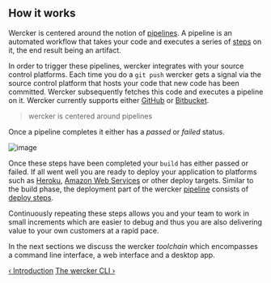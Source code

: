 ## How it works

Wercker is centered around the notion of
[pipelines](/learn/pipelines/01_introduction.html). A pipeline is an
automated workflow that takes your code and executes a series of
[steps](/learn/steps/01_introduction.html) on it, the end result being an artifact.

In order to trigger these pipelines, wercker integrates with your source
control platforms. Each time you do a `git push` wercker gets a signal via the source
control platform that hosts your code that new code has been
committed. Wercker subsequently fetches this code and executes a pipeline
on it. Wercker currently supports either [GitHub](http://github.com) or
[Bitbucket](http://bitbucket.org).

> wercker is centered around pipelines

Once a pipeline completes it either has a *passed* or *failed* status.

![image](/images/how-it-works.png)

Once these steps have been completed your `build` has either passed or failed.
If all went well you are ready to deploy your application to platforms such as
[Heroku](http://heroku.com), [Amazon Web Services](http://aws.amazon.com) or
other deploy targets. Similar to the build phase, the deployment part of the
wercker [pipeline](/learn/pipelines/01_introduction.html) consists of [deploy
steps](/learn/deploy/01_introduction.html#deploy-steps).


Continuously repeating these steps allows you and your team to work in
small increments which are easier to debug and thus you are also
delivering value to your own customers at a rapid pace.

In the next sections we discuss the wercker *toolchain* which
encompasses a command line interface, a web interface and a desktop app.

[&lsaquo; Introduction](/learn/basics/01_introduction.html "nav previous basics")
[The wercker CLI &rsaquo;](/learn/basics/03_the-wercker-cli.html "nav next basics")
